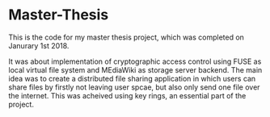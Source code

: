 # Master-Thesis
This is the code for my master thesis project, which was completed on Janurary 1st 2018.

It was about implementation of cryptographic access control using FUSE as local virtual file system and MEdiaWiki as storage server backend. The main idea was to create a distributed file sharing application in which users can share files by firstly not leaving user spcae, but also only send one file over the internet. This was acheived using key rings, an essential part of the project.
